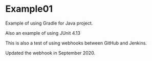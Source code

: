 # Example01

Example of using Gradle for Java project.

Also an example of using JUnit 4.13

This is also a test of using webhooks between GitHub and Jenkins.

Updated the webhook in September 2020.

